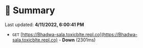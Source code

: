 # 📖 Summary
Last updated: **4/11/2022, 6:00:41 PM**

- `GET` [https://Bhadwa-sala.toxicblte.repl.co](https://Bhadwa-sala.toxicblte.repl.co) - **Down** (2301ms)

